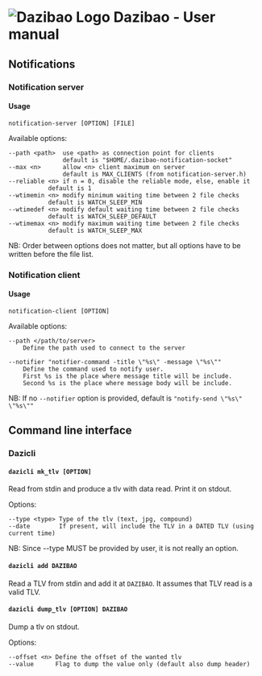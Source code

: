 # ![Dazibao Logo](https://raw.github.com/bfontaine/Dazibao/master/docs/img/dazibao_logo.png?token=1826552__eyJzY29wZSI6IlJhd0Jsb2I6YmZvbnRhaW5lL0RhemliYW8vbWFzdGVyL2RvY3MvaW1nL2RhemliYW9fbG9nby5wbmciLCJleHBpcmVzIjoxMzg3NDA1NjcyfQ%3D%3D--bedd766f31b11b064da158a2976f517639529038) Dazibao - User manual

## Notifications

### Notification server

#### Usage
```
notification-server [OPTION] [FILE]
```
Available options:
```
--path <path>  use <path> as connection point for clients
       	       default is "$HOME/.dazibao-notification-socket"
--max <n>      allow <n> client maximum on server
      	       default is MAX_CLIENTS (from notification-server.h)
--reliable <n> if n = 0, disable the reliable mode, else, enable it
	       default is 1
--wtimemin <n> modify minimum waiting time between 2 file checks
	       default is WATCH_SLEEP_MIN
--wtimedef <n> modify default waiting time between 2 file checks
	       default is WATCH_SLEEP_DEFAULT
--wtimemax <n> modify maximum waiting time between 2 file checks
	       default is WATCH_SLEEP_MAX
```
NB: Order between options does not matter, but all options have to be written before the file list.

### Notification client

#### Usage
```
notification-client [OPTION]
```
Available options:
```
--path </path/to/server>
    Define the path used to connect to the server

--notifier "notifier-command -title \"%s\" -message \"%s\""
    Define the command used to notify user.
    First %s is the place where message title will be include.
    Second %s is the place where message body will be include.
```
NB: If no `--notifier` option is provided, default is `"notify-send \"%s\" \"%s\""`

## Command line interface

### Dazicli

#### `dazicli mk_tlv [OPTION]`

Read from stdin and produce a tlv with data read. Print it on stdout.
     
Options:

```
--type <type> Type of the tlv (text, jpg, compound)
--date        If present, will include the TLV in a DATED TLV (using current time)
```

NB: Since --type MUST be provided by user, it is not really an option.

#### `dazicli add DAZIBAO`

Read a TLV from stdin and add it at `DAZIBAO`. It assumes that TLV read is a valid TLV.

#### `dazicli dump_tlv [OPTION] DAZIBAO`

Dump a tlv on stdout.

Options:
```
--offset <n> Define the offset of the wanted tlv
--value      Flag to dump the value only (default also dump header)
```
